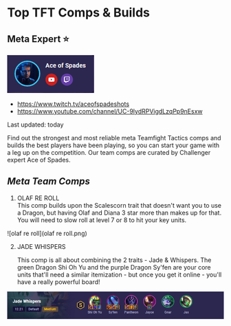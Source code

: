 # Top TFT Comps & Builds

## **Meta Expert** ⭐

![ace.png](ace.png)

- https://www.twitch.tv/aceofspadeshots
- https://www.youtube.com/channel/UC-9lydRPVigdLzqPp9nEsxw

Last updated: today

Find out the strongest and most reliable meta Teamfight Tactics comps and builds the best players have been playing, so you can start your game with a leg up on the competition. Our team comps are curated by Challenger expert Ace of Spades.

## *Meta Team Comps*
1. OLAF RE ROLL  
This comp builds upon the Scalescorn trait that doesn't want you to use a Dragon, but having Olaf and Diana 3 star more than makes up for that. You will need to slow roll at level 7 or 8 to hit your key units.

![olaf re roll](olaf re roll.png)

2. JADE WHISPERS

   This comp is all about combining the 2 traits - Jade & Whispers. The green Dragon Shi Oh Yu and the purple Dragon Sy'fen are your core units that'll need a similar itemization - but once you get it online - you'll have a really powerful board!

 ![img.png](img.png)